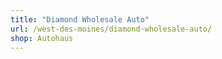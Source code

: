 ```yaml
---
title: "Diamond Wholesale Auto"
url: /west-des-moines/diamond-wholesale-auto/
shop: Autohaus
---
```

